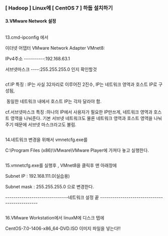 ### [ Hadoop ] Linux에 [ CentOS 7 ] 하둡 설치하기 

#### 3.VMware Network 설정  

```

```



13.cmd-ipconfig 에서    

이더넷 어뎁터 VMware Network Adapter VMnet8:    

IPv4주소 ----------:192.168.63.1   

서브넷마스크 ----:255.255.255.0 인지 확인할것     

```

```



cf.IP 특징 : IP는 사실 32자리로 이루어진 2진수, IP는 네트워크 영역과 호스트 IP로 구성됨,   

​                    동일한 네트워크 내에서 호스트 IP는 각자 달라야 함.    

cf.서브넷마스크 특징 :하나의 IP에서 사용자가 필요한 IP만쓰게, 네트워크 영역과 호스트 영역을 나눠준다. 기본 서브넷 네트워크도 물론 네트워크 영역과 호스트 영역을 나눠주기 때문에 서브넷 마스크라고도 불림.    

```

```



14.네트워크 변경을 위해서 vmnetcfg.exe를      

C:\Program Files (x86)\VMware\VMware Player에 가져다 놓고 실행한다.     

```

```



15.vmnetcfg.exe를 실행후 , VMnet8을 클릭후 맨 아래창에    

Subnet IP : 192.168.111.0(실습용)     

Subnet mask : 255.255.255.0 으로 변경한다.        

-------------------------------네트워크 설정 끝 -----------------------------------------------      

```

```



16.VMware Workstation에서 linuxM에 디스크 탭에    

CentOS-7.0-1406-x86_64-DVD.ISO 이미지 파일을 넣는다!!